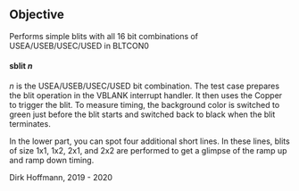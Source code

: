 ## Objective

Performs simple blits with all 16 bit combinations of USEA/USEB/USEC/USED in BLTCON0

#### sblit *n*

*n* is the USEA/USEB/USEC/USED bit combination. The test case prepares the blit operation in the VBLANK interrupt handler. It then uses the Copper to trigger the blit. To measure timing, the background color is switched to green just before the blit starts and switched back to black when the blit terminates.

In the lower part, you can spot four additional short lines. In these lines, blits of size 1x1, 1x2, 2x1, and 2x2 are performed to get a glimpse of the ramp up and ramp down timing.


Dirk Hoffmann, 2019 - 2020
